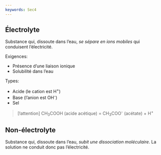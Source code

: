 ```yaml
---
keywords: Sec4
---
```


## Électrolyte

Substance qui, dissoute dans l’eau, *se sépare en ions mobiles* qui conduisent l’électricité.

Exigences:

- Présence d’une liaison ionique
- Solubilité dans l’eau

Types:

- Acide (le cation est H<sup>+</sup>)
- Base (l’anion est OH<sup>-</sup>)
- Sel

> [!attention] CH<sub>3</sub>COOH (acide acétique) = CH<sub>3</sub>COO<sup>-</sup> (acétate) + H<sup>+</sup>

## Non-électrolyte

Substance qui, dissoute dans l’eau, *subit une dissociation moléculaire*.
La solution ne conduit donc pas l’électricité.